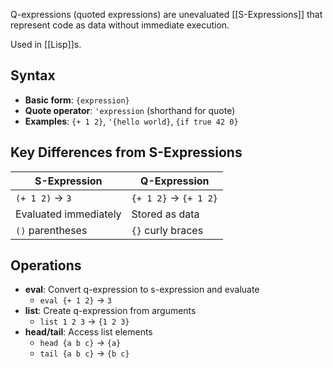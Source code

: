 Q-expressions (quoted expressions) are unevaluated [[S-Expressions]] that represent code as data without immediate execution. 

Used in [[Lisp]]s.

## Syntax

- **Basic form**: `{expression}`
- **Quote operator**: `'expression` (shorthand for quote)
- **Examples**: `{+ 1 2}`, `'{hello world}`, `{if true 42 0}`

## Key Differences from S-Expressions

|S-Expression|Q-Expression|
|---|---|
|`(+ 1 2)` → `3`|`{+ 1 2}` → `{+ 1 2}`|
|Evaluated immediately|Stored as data|
|`()` parentheses|`{}` curly braces|

## Operations

- **eval**: Convert q-expression to s-expression and evaluate
    - `eval {+ 1 2}` → `3`
- **list**: Create q-expression from arguments
    - `list 1 2 3` → `{1 2 3}`
- **head/tail**: Access list elements
    - `head {a b c}` → `{a}`
    - `tail {a b c}` → `{b c}`